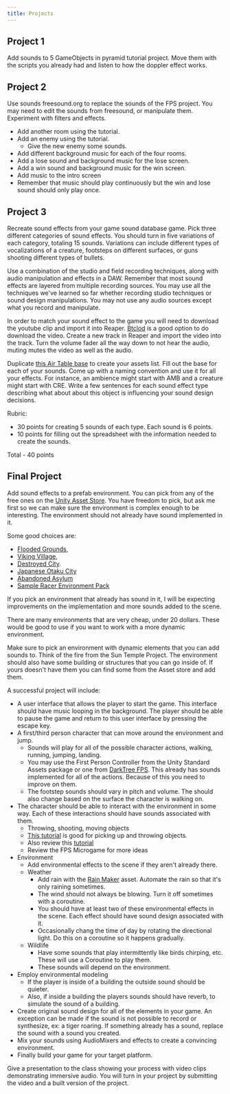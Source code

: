 ```yaml
---
title: Projects
---
```


## Project 1

Add sounds to 5 GameObjects in pyramid tutorial project. Move them with the scripts you already had and listen to how the doppler effect works.

## Project 2

Use sounds freesound.org to replace the sounds of the FPS project. You may need to edit the sounds from freesound, or manipulate them. Experiment with filters and effects. 

* Add another room using the tutorial. 
* Add an enemy using the tutorial. 
    * Give the new enemy some sounds.  
* Add different background music for each of the four rooms. 
* Add a lose sound and background music for the lose screen.
* Add a win sound and background music for the win screen. 
* Add music to the intro screen 
* Remember that music should play continuously but the win and lose sound should only play once. 

## Project 3  

Recreate sound effects from your game sound database game. Pick three different categories of sound effects. You should turn in five variations of each category, totaling 15 sounds. Variations can include different types of vocalizations of a creature, footsteps on different surfaces, or guns shooting different types of bullets. 

Use a combination of the studio and field recording techniques, along with audio manipulation and effects in a DAW. Remember that most sound effects are layered from multiple recording sources. You may use all the techniques we've learned so far whether recording studio techniques or sound design manipulations. You may not use any audio sources except what you record and manipulate. 

In order to match your sound effect to the game you will need to download the youtube clip and import it into Reaper. [Btclod](https://btclod.com) is a good option to do download the video. Create a new track in Reaper and import the video into the track. Turn the volume fader all the way down to not hear the audio, muting mutes the video as well as the audio. 

Duplicate [this Air Table base](https://airtable.com/invite/l?inviteId=invhJnHYWv0A3CnLW&inviteToken=4a50a52c1e144b4c59274f64f2935928630646b578e945c97f95cd495553613f&utm_source=email) to create your assets list. Fill out the base for each of your sounds. Come up with a naming convention and use it for all your effects. For instance, an ambience might start with AMB and a creature might start with CRE. Write a few sentences for each sound effect type describing what about about this object is influencing your sound design decisions. 

Rubric: 

* 30 points for creating 5 sounds of each type. Each sound is 6 points.
* 10 points for filling out the spreadsheet with the information needed to create the sounds.

Total - 40 points 

<h2 id="final">Final Project</h2>

Add sound effects to a prefab environment. You can pick from any of the free ones on the [Unity Asset Store](https://assetstore.unity.com/3d/environments?category=3d%2Fenvironments&free=true&orderBy=1). You have freedom to pick, but ask me first so we can make sure the environment is complex enough to be interesting. The environment should not already have sound implemented in it. 

Some good choices are: 

* [Flooded Grounds](https://assetstore.unity.com/packages/3d/environments/flooded-grounds-48529), 
* [Viking Village](https://assetstore.unity.com/packages/essentials/tutorial-projects/viking-village-urp-29140), 
* [Destroyed City](https://assetstore.unity.com/packages/3d/environments/sci-fi/destroyed-city-free-6459#description). 
* [Japanese Otaku City](https://assetstore.unity.com/packages/3d/environments/urban/japanese-otaku-city-20359#content)
* [Abandoned Asylum](https://assetstore.unity.com/packages/3d/environments/urban/abandoned-asylum-49137) 
* [Sample Racer Environment Pack](https://assetstore.unity.com/packages/3d/environments/urban/sample-racer-environment-pack-63641#content)
 
If you pick an environment that already has sound in it, I will be expecting improvements on the implementation and more sounds added to the scene.

There are many environments that are very cheap, under 20 dollars. These would be good to use if you want to work with a more dynamic environment.

Make sure to pick an environment with dynamic elements that you can add sounds to. Think of the fire from the Sun Temple Project. The environment should also have some building or structures that you can go inside of. If yours doesn't have them you can find some from the Asset store and add them. 

A successful project will include: 

* A user interface that allows the player to start the game. This interface should have music looping in the background. The player should be able to pause the game and return to this user interface by pressing the escape key.
* A first/third person character that can move around the environment and jump.
    * Sounds will play for all of the possible character actions, walking, running, jumping, landing. 
    * You may use the First Person Controller from the Unity Standard Assets package or one from [DarkTree FPS](https://assetstore.unity.com/packages/templates/systems/darktree-fps-v1-4-142383#description). This already has sounds implemented for all of the actions. Because of this you need to improve on them. 
    * The footstep sounds should vary in pitch and volume. The should also change based on the surface the character is walking on.
* The character should be able to interact with the environment in some way. Each of these interactions should have sounds associated with them.
    * Throwing, shooting, moving objects
    * [This tutorial](https://www.patrykgalach.com/2020/03/16/pick-up-items-in-unity/) is good for picking up and throwing objects. 
    * Also review this [tutorial](https://learn.unity.com/tutorial/sound-effects-scripting-1?projectId=5f4e4ee3edbc2a001f1211df#5f4f7032edbc2a0021ccd904)
    * Review the FPS Microgame for more ideas 
* Environment
    * Add environmental effects to the scene if they aren't already there. 
    * Weather 
        * Add rain with the [Rain Maker](https://assetstore.unity.com/packages/vfx/particles/environment/rain-maker-2d-and-3d-rain-particle-system-for-unity-34938) asset. Automate the rain so that it's only raining sometimes. 
        * The wind should not always be blowing. Turn it off sometimes with a coroutine. 
        * You should have at least two of these environmental effects in the scene. Each effect should have sound design associated with it.  
        * Occasionally chang the time of day by rotating the directional light. Do this on a coroutine so it happens gradually. 
    * Wildlife 
        * Have some sounds that play intermittently like birds chirping, etc. These will use a Coroutine to play them.
        * These sounds will depend on the environment.
* Employ environmental modeling   
    * If the player is inside of a building the outside sound should be quieter. 
    * Also, if inside a building the players sounds should have reverb, to simulate the sound of a building.
* Create original sound design for all of the elements in your game. An exception can be made if the sound is not possible to record or synthesize, ex: a tiger roaring. If something already has a sound, replace the sound with a sound you created. 
* Mix your sounds using AudioMixers and effects to create a convincing environment.
* Finally build your game for your target platform. 

Give a presentation to the class showing your process with video clips demonstrating immersive audio. You will turn in your project by submitting the video and a built version of the project.  
